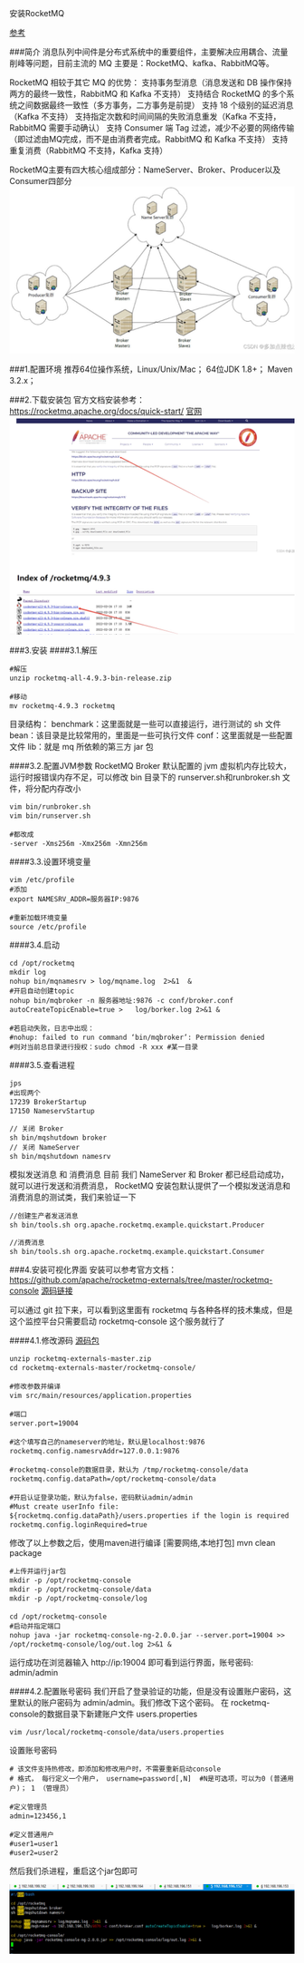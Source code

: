 安装RocketMQ


[参考](https://blog.csdn.net/xhmico/article/details/124489116)

###简介
消息队列中间件是分布式系统中的重要组件，主要解决应用耦合、流量削峰等问题，目前主流的 MQ 主要是：RocketMQ、kafka、RabbitMQ等。

RocketMQ 相较于其它 MQ 的优势：
支持事务型消息（消息发送和 DB 操作保持两方的最终一致性，RabbitMQ 和 Kafka 不支持）
支持结合 RocketMQ 的多个系统之间数据最终一致性（多方事务，二方事务是前提）
支持 18 个级别的延迟消息（Kafka 不支持）
支持指定次数和时间间隔的失败消息重发（Kafka 不支持，RabbitMQ 需要手动确认）
支持 Consumer 端 Tag 过滤，减少不必要的网络传输（即过滤由MQ完成，而不是由消费者完成。RabbitMQ 和 Kafka 不支持）
支持重复消费（RabbitMQ 不支持，Kafka 支持）

RocketMQ主要有四大核心组成部分：NameServer、Broker、Producer以及Consumer四部分
![RocketMQ集群](../image/RocketMQ集群.jpg)


###1.配置环境
推荐64位操作系统，Linux/Unix/Mac；
64位JDK 1.8+；
Maven 3.2.x；

###2.下载安装包
官方文档安装参考：https://rocketmq.apache.org/docs/quick-start/
[官网](https://www.apache.org/dyn/closer.cgi?path=rocketmq/4.9.3/)
![RocketMQ下载](../image/RocketMQ下载.jpg)

###3.安装
####3.1.解压
```shell script
#解压
unzip rocketmq-all-4.9.3-bin-release.zip

#移动
mv rocketmq-4.9.3 rocketmq
```
目录结构：
benchmark：这里面就是一些可以直接运行，进行测试的 sh 文件
bean：该目录是比较常用的，里面是一些可执行文件
conf：这里面就是一些配置文件
lib：就是 mq 所依赖的第三方 jar 包

####3.2.配置JVM参数
RocketMQ Broker 默认配置的 jvm 虚拟机内存比较大，运行时报错误内存不足，可以修改 bin 目录下的 runserver.sh和runbroker.sh 文件，将分配内存改小
```shell script
vim bin/runbroker.sh
vim bin/runserver.sh

#都改成
-server -Xms256m -Xmx256m -Xmn256m
```

####3.3.设置环境变量
```shell script
vim /etc/profile
#添加
export NAMESRV_ADDR=服务器IP:9876

#重新加载环境变量
source /etc/profile
```

####3.4.启动
```shell script
cd /opt/rocketmq
mkdir log
nohup bin/mqnamesrv > log/mqname.log  2>&1  &
#开启自动创建topic
nohup bin/mqbroker -n 服务器地址:9876 -c conf/broker.conf autoCreateTopicEnable=true >   log/borker.log 2>&1 &

#若启动失败，日志中出现：
#nohup: failed to run command ‘bin/mqbroker’: Permission denied
#则对当前总目录进行授权：sudo chmod -R xxx #某一目录
```

####3.5.查看进程
```shell script
jps
#出现两个
17239 BrokerStartup
17150 NameservStartup
```

```shell script
// 关闭 Broker
sh bin/mqshutdown broker
// 关闭 NameServer
sh bin/mqshutdown namesrv
```

模拟发送消息 和 消费消息
目前 我们 NameServer 和 Broker 都已经启动成功，就可以进行发送和消费消息，
RocketMQ 安装包默认提供了一个模拟发送消息和消费消息的测试类，我们来验证一下
```shell script
//创建生产者发送消息
sh bin/tools.sh org.apache.rocketmq.example.quickstart.Producer
```
```shell script
//消费消息
sh bin/tools.sh org.apache.rocketmq.example.quickstart.Consumer
```

###4.安装可视化界面
安装可以参考官方文档：https://github.com/apache/rocketmq-externals/tree/master/rocketmq-console
[源码链接](https://github.com/apache/rocketmq-externals)

可以通过 git 拉下来，可以看到这里面有 rocketmq 与各种各样的技术集成，但是这个监控平台只需要启动 rocketmq-console 这个服务就行了

####4.1.修改源码
[源码包](../package/rocketmq-externals-master.zip)
```shell script
unzip rocketmq-externals-master.zip
cd rocketmq-externals-master/rocketmq-console/

#修改参数并编译
vim src/main/resources/application.properties

#端口
server.port=19004

#这个填写自己的nameserver的地址，默认是localhost:9876
rocketmq.config.namesrvAddr=127.0.0.1:9876

#rocketmq-console的数据目录，默认为 /tmp/rocketmq-console/data
rocketmq.config.dataPath=/opt/rocketmq-console/data

#开启认证登录功能，默认为false，密码默认admin/admin
#Must create userInfo file: ${rocketmq.config.dataPath}/users.properties if the login is required
rocketmq.config.loginRequired=true
```
修改了以上参数之后，使用maven进行编译 [需要网络,本地打包]
mvn clean package
```shell script
#上传并运行jar包
mkdir -p /opt/rocketmq-console
mkdir -p /opt/rocketmq-console/data
mkdir -p /opt/rocketmq-console/log

cd /opt/rocketmq-console
#启动并指定端口
nohup java -jar rocketmq-console-ng-2.0.0.jar --server.port=19004 >> /opt/rocketmq-console/log/out.log 2>&1 &
```
运行成功在浏览器输入 http://ip:19004 即可看到运行界面，账号密码: admin/admin


####4.2.配置账号密码
我们开启了登录验证的功能，但是没有设置账户密码，这里默认的账户密码为 admin/admin。我们修改下这个密码。
在 rocketmq-console的数据目录下新建账户文件 users.properties 
```shell script
vim /usr/local/rocketmq-console/data/users.properties
```

设置账号密码
```shell script
# 该文件支持热修改，即添加和修改用户时，不需要重新启动console
# 格式， 每行定义一个用户， username=password[,N]  #N是可选项，可以为0 (普通用户)； 1 （管理员）  

#定义管理员 
admin=123456,1

#定义普通用户
#user1=user1
#user2=user2
```
然后我们杀进程，重启这个jar包即可

![MQ启动](../image/MQ启动.jpg)